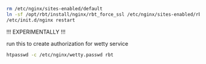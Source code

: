 ```bash
rm /etc/nginx/sites-enabled/default
ln -sf /opt/rbt/install/nginx/rbt_force_ssl /etc/nginx/sites-enabled/rbt
/etc/init.d/nginx restart
```

!!! EXPERIMENTALLY !!!

run this to create authorization for wetty service

```bash
htpasswd -c /etc/nginx/wetty.passwd rbt
```
